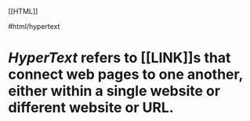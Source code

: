 [[HTML]]

#html/hypertext
# *HyperText* refers to [[LINK]]s that connect web pages to one another, either within a single website or different website or URL.